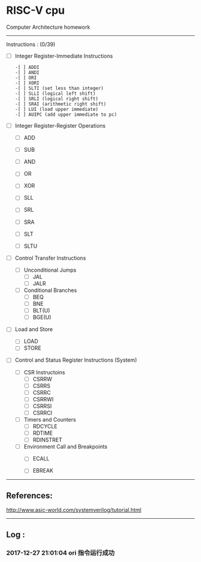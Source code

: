 # RISC-V cpu

Computer Architecture homework

---
Instructions : (0/39)

- [ ] Integer Register-Immediate Instructions

      -[ ] ADDI
      -[ ] ANDI
      -[ ] ORI
      -[ ] XORI
      -[ ] SLTI (set less than integer)
      -[ ] SLLI (logical left shift)
      -[ ] SRLI (logical right shift)
      -[ ] SRAI (arithmetic right shift)
      -[ ] LUI (load upper immediate)
      -[ ] AUIPC (add upper immediate to pc)

-[ ] Integer Register-Register Operations

     -[ ] ADD
     -[ ] SUB
     -[ ] AND
     -[ ] OR
     -[ ] XOR

     - [ ] SLL
     - [ ] SRL
     - [ ] SRA

     -[ ] SLT
     -[ ] SLTU

-[ ] Control Transfer Instructions

     -[ ] Unconditional Jumps
          -[ ] JAL
          -[ ] JALR
     -[ ] Conditional Branches
          -[ ] BEQ
          -[ ] BNE
          -[ ] BLT(U)
          -[ ] BGE(U)

-[ ] Load and Store

     -[ ] LOAD
     -[ ] STORE

-[ ] Control and Status Register Instructions (System)

     -[ ] CSR Instructoins
          -[ ] CSRRW
          -[ ] CSRRS
          -[ ] CSRRC
          -[ ] CSRRWI
          -[ ] CSRRSI
          -[ ] CSRRCI
     -[ ] Timers and Counters
          -[ ] RDCYCLE
          -[ ] RDTIME
          -[ ] RDINSTRET
     -[ ] Environment Call and Breakpoints
          -[ ] ECALL
          -[ ] EBREAK



---

## References:

http://www.asic-world.com/systemverilog/tutorial.html

---

## Log :

### 2017-12-27 21:01:04 ori 指令运行成功
